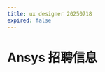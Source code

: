```yaml
---
title: ux designer 20250718
expired: false
---
```


# Ansys 招聘信息

<JobPostingTable job-posting-json-path="ansys/data/ux-designer-20250718"/>